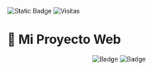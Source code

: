 ![Static Badge](https://img.shields.io/badge/Estado-En%20desarrollo-green)
![Visitas](https://visitor-badge.laobi.icu/badge?page=tuusuario.turepo)

# 🚀 Mi Proyecto Web

<div align="center">

![Badge](https://img.shields.io/badge/HTML5-E34F26?style=for-the-badge&logo=html5&logoColor=white)
![Badge](https://img.shields.io/badge/CSS3-1572B6?style=for-the-badge&logo=css3&logoColor=white)

